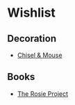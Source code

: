 # Wishlist

## Decoration

* [Chisel & Mouse](https://www.chiselandmouse.com/)

## Books

* [The Rosie Project](https://www.bol.com/nl/f/the-rosie-project/9200000009573158/)

